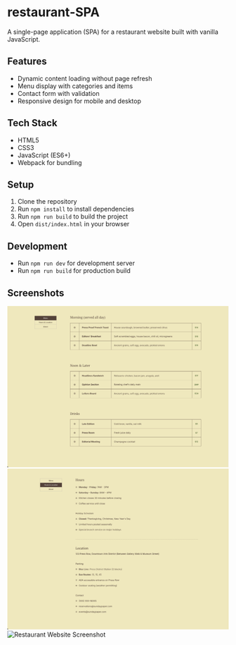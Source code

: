 # restaurant-SPA
A single-page application (SPA) for a restaurant website built with vanilla JavaScript.

## Features
- Dynamic content loading without page refresh
- Menu display with categories and items
- Contact form with validation
- Responsive design for mobile and desktop

## Tech Stack
- HTML5
- CSS3
- JavaScript (ES6+)
- Webpack for bundling

## Setup
1. Clone the repository
2. Run `npm install` to install dependencies
3. Run `npm run build` to build the project
4. Open `dist/index.html` in your browser

## Development
- Run `npm run dev` for development server
- Run `npm run build` for production build

## Screenshots
![Restaurant Website Screenshot](./src/images/menu.png)
![Restaurant Website Screenshot](./src/images/hours.png)
![Restaurant Website Screenshot](./src/images/about.png)
